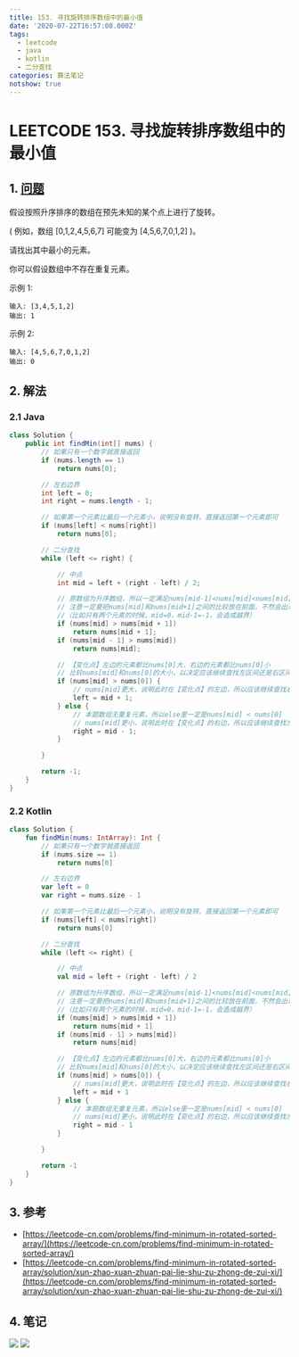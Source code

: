 ```yaml
---
title: 153. 寻找旋转排序数组中的最小值
date: '2020-07-22T16:57:08.000Z'
tags:
  - leetcode
  - java
  - kotlin
  - 二分查找
categories: 算法笔记
notshow: true
---
```


# LEETCODE 153. 寻找旋转排序数组中的最小值

## 1. [问题](https://leetcode-cn.com/problems/find-minimum-in-rotated-sorted-array/)

假设按照升序排序的数组在预先未知的某个点上进行了旋转。

\( 例如，数组 \[0,1,2,4,5,6,7\] 可能变为 \[4,5,6,7,0,1,2\] \)。

请找出其中最小的元素。

你可以假设数组中不存在重复元素。

示例 1:

```text
输入: [3,4,5,1,2]
输出: 1
```

示例 2:

```text
输入: [4,5,6,7,0,1,2]
输出: 0
```

## 2. 解法

### 2.1 Java

```java
class Solution {
    public int findMin(int[] nums) {
        // 如果只有一个数字就直接返回
        if (nums.length == 1)
            return nums[0];

        // 左右边界
        int left = 0;
        int right = nums.length - 1;

        // 如果第一个元素比最后一个元素小，说明没有旋转，直接返回第一个元素即可
        if (nums[left] < nums[right])
            return nums[0];

        // 二分查找
        while (left <= right) {

            // 中点
            int mid = left + (right - left) / 2;

            // 原数组为升序数组，所以一定满足nums[mid-1]<nums[mid]<nums[mid]+1，所以一旦出现矛盾，说明找到了【变化点】，也就找到了最小值
            // 注意一定要把nums[mid]和nums[mid+1]之间的比较放在前面，不然会出现越界异常
            //（比如只有两个元素的时候，mid=0，mid-1=-1，会造成越界）
            if (nums[mid] > nums[mid + 1])
                return nums[mid + 1];
            if (nums[mid - 1] > nums[mid])
                return nums[mid];

            // 【变化点】左边的元素都比nums[0]大，右边的元素都比nums[0]小
            // 比较nums[mid]和nums[0]的大小，以决定应该继续查找左区间还是右区间
            if (nums[mid] > nums[0]) {
                // nums[mid]更大，说明此时在【变化点】的左边，所以应该继续查找右区间
                left = mid + 1;
            } else {
                // 本题数组无重复元素，所以else里一定是nums[mid] < nums[0]
                // nums[mid]更小，说明此时在【变化点】的右边，所以应该继续查找左区间
                right = mid - 1;
            }

        }

        return -1;
    }
}
```

### 2.2 Kotlin

```kotlin
class Solution {
    fun findMin(nums: IntArray): Int {
        // 如果只有一个数字就直接返回
        if (nums.size == 1)
            return nums[0]

        // 左右边界
        var left = 0
        var right = nums.size - 1

        // 如果第一个元素比最后一个元素小，说明没有旋转，直接返回第一个元素即可
        if (nums[left] < nums[right])
            return nums[0]

        // 二分查找
        while (left <= right) {

            // 中点
            val mid = left + (right - left) / 2

            // 原数组为升序数组，所以一定满足nums[mid-1]<nums[mid]<nums[mid]+1，所以一旦出现矛盾，说明找到了【变化点】，也就找到了最小值
            // 注意一定要把nums[mid]和nums[mid+1]之间的比较放在前面，不然会出现越界异常
            //（比如只有两个元素的时候，mid=0，mid-1=-1，会造成越界）
            if (nums[mid] > nums[mid + 1])
                return nums[mid + 1]
            if (nums[mid - 1] > nums[mid])
                return nums[mid]

            // 【变化点】左边的元素都比nums[0]大，右边的元素都比nums[0]小
            // 比较nums[mid]和nums[0]的大小，以决定应该继续查找左区间还是右区间
            if (nums[mid] > nums[0]) {
                // nums[mid]更大，说明此时在【变化点】的左边，所以应该继续查找右区间
                left = mid + 1
            } else {
                // 本题数组无重复元素，所以else里一定是nums[mid] < nums[0]
                // nums[mid]更小，说明此时在【变化点】的右边，所以应该继续查找左区间
                right = mid - 1
            }

        }

        return -1
    }
}
```

## 3. 参考

* [https://leetcode-cn.com/problems/find-minimum-in-rotated-sorted-array/](https://leetcode-cn.com/problems/find-minimum-in-rotated-sorted-array/)
* [https://leetcode-cn.com/problems/find-minimum-in-rotated-sorted-array/solution/xun-zhao-xuan-zhuan-pai-lie-shu-zu-zhong-de-zui-xi/](https://leetcode-cn.com/problems/find-minimum-in-rotated-sorted-array/solution/xun-zhao-xuan-zhuan-pai-lie-shu-zu-zhong-de-zui-xi/)

## 4. 笔记

![](https://777blog.oss-cn-shanghai.aliyuncs.com/leetcode/leetcode-153-1.jpg) ![](https://777blog.oss-cn-shanghai.aliyuncs.com/leetcode/leetcode-153-2.jpg)

